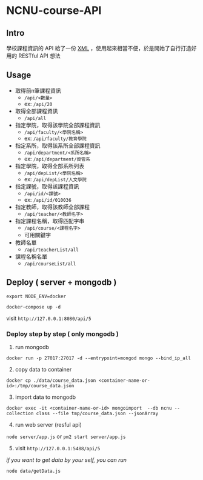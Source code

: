 # NCNU-course-API

## Intro
學校課程資訊的 API 給了一份 [XML](https://api.ncnu.edu.tw/API/get.aspx?xml=course_ncnu&year=107&semester=1&unitId=all) ，使用起來相當不便，於是開始了自行打造好用的 RESTful API 想法

## Usage

- 取得前n筆課程資訊
  - `/api/<數量>`
  - ex: `/api/20`
- 取得全部課程資訊
  - `/api/all`
- 指定學院，取得該學院全部課程資訊
  - `/api/faculty/<學院名稱>`
  - ex: `/api/faculty/教育學院`
- 指定系所，取得該系所全部課程資訊
  - `/api/department/<系所名稱>`
  - ex: `/api/department/資管系`
- 指定學院，取得全部系所列表
  - `/api/depList/<學院名稱>`
  - ex: `/api/depList/人文學院`
- 指定課號，取得該課程資訊
  - `/api/id/<課號>`
  - ex: `/api/id/010036`
- 指定教師，取得該教師全部課程
  - `/api/teacher/<教師名字>`
- 指定課程名稱，取得匹配字串
  - `/api/course/<課程名字>`
  - 可用關鍵字
- 教師名單
  - `/api/teacherList/all`
- 課程名稱名單
  - `/api/courseList/all`
## Deploy ( server + mongodb ) 

`export NODE_ENV=docker`

`docker-compose up -d`

visit `http://127.0.0.1:8080/api/5`

### Deploy step by step ( only mongodb )

1. run mongodb 

`docker run -p 27017:27017 -d --entrypoint=mongod mongo --bind_ip_all`

2. copy data to container

`docker cp ./data/course_data.json <container-name-or-id>:/tmp/course_data.json`

3. import data to mongodb

`docker exec -it <container-name-or-id> mongoimport  --db ncnu --collection class --file tmp/course_data.json --jsonArray`
  
4. run web server (resful api)

`node server/app.js`
or 
`pm2 start server/app.js`

5. visit `http://127.0.0.1:5488/api/5`


*if you want to get data by your self, you can run*

`node data/getData.js`

